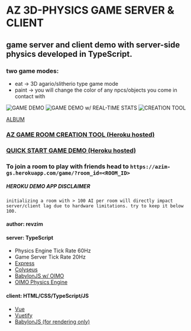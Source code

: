# AZ 3D-PHYSICS GAME SERVER & CLIENT

## game server and client demo with server-side physics developed in TypeScript.

### two game modes:
* eat -> 3D agario/slitherio type game mode
* paint -> you will change the color of any npcs/objects you come in contact with

![GAME DEMO](https://i.imgur.com/o8QkHAt.png)
![GAME DEMO w/ REAL-TIME STATS](https://i.imgur.com/WFcnytL.png)
![CREATION TOOL](https://i.imgur.com/5nqCf2K.png)

[ALBUM](https://imgur.com/a/xWM1H9N)

### [AZ GAME ROOM CREATION TOOL (Heroku hosted)](https://azim-gs.herokuapp.com/)
### [QUICK START GAME DEMO (Heroku hosted)](https://azim-gs.herokuapp.com/game/)

### To join a room to play with friends head to `https://azim-gs.herokuapp.com/game/?room_id=<ROOM_ID>`

##### *HEROKU DEMO APP DISCLAIMER*
`initializing a room with > 100 AI per room will directly impact server/client lag due to hardware limitations. try to keep it below 100.`

#### author: revzim

#### server: TypeScript
- Physics Engine Tick Rate 60Hz
- Game Server Tick Rate 20Hz
- [Express](https://github.com/expressjs/express)
- [Colyseus](https://github.com/colyseus/colyseus)
- [BabylonJS w/ OIMO](https://github.com/BabylonJS/Babylon.js)
- [OIMO Physics Engine](https://github.com/lo-th/Oimo.js/)

#### client: HTML/CSS/TypeScript/JS
- [Vue](https://github.com/vuejs/vue)
- [Vuetify](https://github.com/vuetifyjs/vuetify)
- [BabylonJS (for rendering only)](https://github.com/BabylonJS/Babylon.js)
